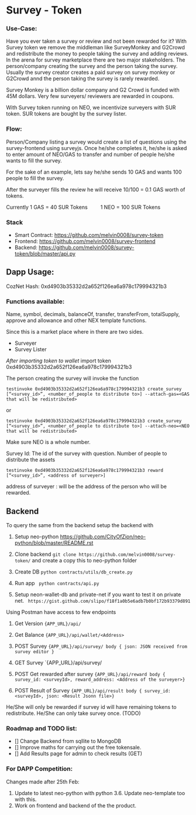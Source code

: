 # Survey - Token

### Use-Case:
Have you ever taken a survey or review and not been rewarded for it? With Survey token we remove the middleman like SurveyMonkey and G2Crowd and redistribute the money to people taking the survey and adding reviews. In the arena for survey marketplace there are two major stakeholders. The person/company creating the survey and the person taking the survey. Usually the survey creator creates a paid survey on survey monkey or G2Crowd annd the person taking the survey is rarely rewarded. 

Survey Monkey is a billion dollar company and G2 Crowd is funded with 45M dollars. Very few surveyers/ reviewers are  rewarded in coupons. 

With Survey token running on NEO, we incentivize surveyers with SUR token. SUR tokens are bought by the survey lister. 


### Flow:
Person/Company listing a survey would create a list of questions using the survey-frontend using surveyjs.
Once he/she completes it, he/she is asked to enter amount of NEO/GAS to transfer and number of people he/she wants to fill the survey.

For the sake of an example, lets say he/she sends 10 GAS and wants 100 people to fill the survey.

After the surveyer fills the review he will receive 10/100 = 0.1 GAS worth of tokens.

Currently 1 GAS = 40 SUR Tokens
          1 NEO = 100 SUR Tokens

### Stack

 - Smart Contract: https://github.com/melvin0008/survey-token
 - Frontend: https://github.com/melvin0008/survey-frontend
 - Backend: https://github.com/melvin0008/survey-token/blob/master/api.py


## Dapp Usage:

CozNet Hash: 0xd4903b35332d2a652f126ea6a978c179994321b3

### Functions available:
Name, symbol, decimals, balanceOf, transfer, transferFrom, totalSupply, approve and allowance and other NEX template functions.

Since this is a market place where in there are two sides.
 - Surveyer
 - Survey Lister

*After importing token to wallet*
import token 0xd4903b35332d2a652f126ea6a978c179994321b3

The person creating the survey will invoke the function

`testinvoke 0xd4903b35332d2a652f126ea6a978c179994321b3 create_survey  [“<survey_id>”, <number_of_people to distribute to>] --attach-gas=<GAS that will be redistributed>`

or

`testinvoke 0xd4903b35332d2a652f126ea6a978c179994321b3 create_survey  [“<survey_id>”, <number_of_people to distribute to>] --attach-neo=<NEO that will be redistributed>`

Make sure NEO is a whole number.

Survey Id: The id of the survey with question.
Number of people to distribute the assets

`testinvoke 0xd4903b35332d2a652f126ea6a978c179994321b3 reward  [“<survey_id>”, <address of surveyer>]`

address of surveyer : will be the address of the person who will be rewarded.

## Backend
To query the same from the backend setup the backend with

1. Setup neo-python https://github.com/CityOfZion/neo-python/blob/master/README.rst

2. Clone backend
`git clone https://github.com/melvin0008/survey-token/` and create a copy this to neo-python folder

3. Create DB
`python contracts/utils/db_create.py`

3. Run app
` python contracts/api.py`

4. Setup neon-wallet-db and private-net if you want to test it on private net.
` https://gist.github.com/slipo/f18f1a0b5e6adb7b0bf172b93379d891`


Using Postman have access to few endpoints

1. Get Version
   `{APP_URL}/api/`

2. Get Balance
   `{APP_URL}/api/wallet/<Address>`

3. POST Survey
   `{APP_URL}/api/survey/
   body { json: JSON received from survey editor }`

4. GET Survey
   `{APP_URL}/api/survey/<surveyid>

5. POST Get rewarded after survey
   `{APP_URL}/api/reward
   body { survey_id: <surveyId>, reward_address: <Address of the surveyer>}`
 
 6. POST Result of Survey
   `{APP_URL}/api/result
    body { survey_id: <surveyId>, json: <Result Jsonn file>}`
   
 He/She will only be rewarded if survey id will have remaining tokens to redistribute.
 He/She can only take survey once. (TODO)


### Roadmap and TODO list:
 - [] Change Backend from sqllite to MongoDB
 - [] Improve maths for carrying out the free tokensale.
 - [] Add Results page for admin to check results (GET)
 
 
 ### For DAPP Competition:
 
 Changes made after 25th Feb:
 1. Update to latest neo-python with python 3.6. Update neo-template too with this.
 2. Work on frontend and backend of the the product.
